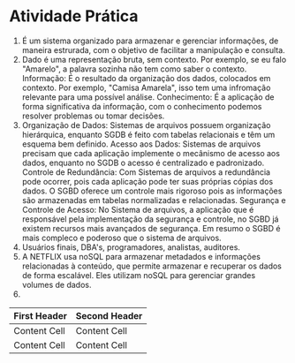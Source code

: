 # Atividade Prática

1. É um sistema organizado para armazenar e gerenciar informações, de maneira estrurada, com o objetivo de facilitar a manipulação e consulta.
2. Dado é uma representação bruta, sem contexto. Por exemplo, se eu falo "Amarelo", a palavra sozinha não tem como saber o contexto.
   Informação: É o resultado da organização dos dados, colocados em contexto. Por exemplo, "Camisa Amarela", isso tem uma infromação relevante para uma possível análise.
   Conhecimento: É a aplicação de forma significativa da informação, com o conhecimento podemos resolver problemas ou tomar decisões.
3. Organização de Dados: Sistemas de arquivos possuem organização hierárquica, enquanto SGDB é feito com tabelas relacionais e têm um esquema bem definido.
   Acesso aos Dados: Sistemas de arquivos precisam que cada aplicação implemente o mecânismo de acesso aos dados, enquanto no SGDB o acesso é centralizado e padronizado.
   Controle de Redundância: Com Sistemas de arquivos a redundância pode ocorrer, pois cada aplicação pode ter suas próprias cópias dos dados. O SGBD oferece um controle mais rigoroso pois as informações são armazenadas em tabelas normalizadas e relacionadas.
   Segurança e Controle de Acesso: No Sistema de arquivos, a aplicação que é responsável pela implementação da segurança e controle, no SGBD já existem recursos mais avançados de segurança.
   Em resumo o SGBD é mais compleco e poderoso que o sistema de arquivos.
4. Usuários finais, DBA's, programadores, analistas, auditores.
5. A NETFLIX usa noSQL para armazenar metadados e informações relacionadas à conteúdo, que permite armazenar e recuperar os dados de forma escalável. Eles utilizam noSQL para gerenciar grandes volumes de dados.
6. 
| First Header  | Second Header |
| ------------- | ------------- |
| Content Cell  | Content Cell  |
| Content Cell  | Content Cell  |
